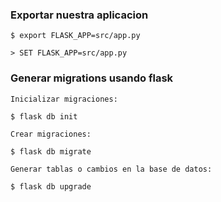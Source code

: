 ### Exportar nuestra aplicacion

    $ export FLASK_APP=src/app.py

    > SET FLASK_APP=src/app.py

### Generar migrations usando flask

    Inicializar migraciones:

    $ flask db init 

    Crear migraciones:

    $ flask db migrate

    Generar tablas o cambios en la base de datos:

    $ flask db upgrade